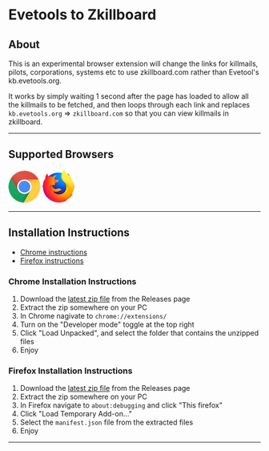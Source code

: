 # Evetools to Zkillboard

## About

This is an experimental browser extension will change the links for killmails, pilots, corporations, systems etc to use zkillboard.com rather than Evetool's kb.evetools.org. 

It works by simply waiting 1 second after the page has loaded to allow all the killmails to be fetched, and then loops through each link and replaces `kb.evetools.org` => `zkillboard.com`  so that you can view killmails in zkillboard.

---
## Supported Browsers 
[![Chrome](assets/chrome.png "Chrome")](#chrome-installation-instructions)
[![Firefox](assets/firefox.png "Firefox")](#Firefox-installation-instructions)

---

## Installation Instructions

- [Chrome instructions](#chrome-installation-instructions)
- [Firefox instructions](#Firefox-installation-instructions)

### Chrome Installation Instructions

1. Download the [latest zip file](https://github.com/samoneilll/Evetools-to-Zkillboard-Extension/releases/tag/v1.0) from the Releases page
1. Extract the zip somewhere on your PC
1. In Chrome nagivate to `chrome://extensions/`
1. Turn on the "Developer mode" toggle at the top right
1. Click "Load Unpacked", and select the folder that contains the unzipped files
1. Enjoy

### Firefox Installation Instructions

1. Download the [latest zip file](https://github.com/samoneilll/Evetools-to-Zkillboard-Extension/releases/tag/v1.0) from the Releases page
1. Extract the zip somewhere on your PC
1. In Firefox navigate to `about:debugging` and click "This firefox"
1. Click "Load Temporary Add-on..."
1. Select the `manifest.json` file from the extracted files
1. Enjoy

---